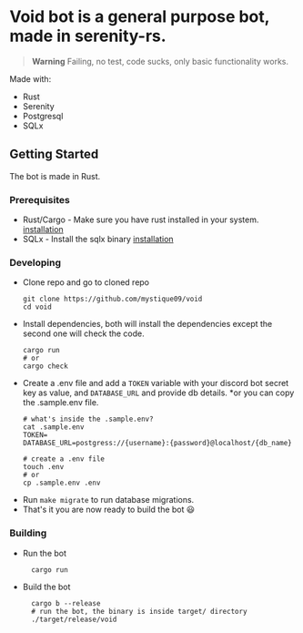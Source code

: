 # Void bot is a general purpose bot, made in serenity-rs.

> **Warning**
> Failing, no test, code sucks, only basic functionality works.

Made with:
- Rust
- Serenity
- Postgresql
- SQLx

## Getting Started
The bot is made in Rust.

### Prerequisites
- Rust/Cargo - Make sure you have rust installed in your system. [installation](https://rust-lang.org/tools/install)
- SQLx - Install the sqlx binary [installation](https://github.com/launchbadge/sqlx#install)

### Developing
- Clone repo and go to cloned repo
  ```
  git clone https://github.com/mystique09/void
  cd void
  ```
- Install dependencies, both will install the dependencies except the second one will check the code.
  ```
  cargo run
  # or
  cargo check
  ```
- Create a .env file and add a `TOKEN` variable with your discord bot secret key as value, and `DATABASE_URL` and provide db details. *or you can copy the .sample.env file.
  ```
  # what's inside the .sample.env?
  cat .sample.env
  TOKEN=
  DATABASE_URL=postgress://{username}:{password}@localhost/{db_name}

  # create a .env file
  touch .env
  # or
  cp .sample.env .env
  ```
- Run `make migrate` to run database migrations.
- That's it you are now ready to build the bot :smiley:

### Building
- Run the bot
  ```
    cargo run
  ```
- Build the bot
  ```
    cargo b --release
    # run the bot, the binary is inside target/ directory
    ./target/release/void
  ```